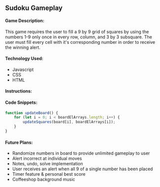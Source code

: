 ## Sudoku Gameplay

#### Game Description:
This game requires the user to fill a 9 by 9 grid of squares by using the numbers 1-9 only once in every row, column, and 3 by 3 subsquare. The user must fill every cell with it's corresponding number in order to receive the winning alert.

#### Technology Used:
* Javascript
* CSS
* HTML

#### Instructions:

#### Code Snippets:

```Javascript
function updateBoard() {
    for (let i = 0; i < boardElArrays.length; i++) {
        updateSquares(board[i], boardElArrays[i]);
    }
}
```

#### Future Plans:
* Randomize numbers in board to provide unlimited gameplay to user
* Alert incorrect at individual moves
* Notes, undo, solve implementation
* User receives an alert when all 9 of a single number has been placed
* Timer feature & personal best score
* Coffeeshop background music



